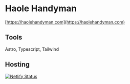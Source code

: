 # Haole Handyman

[https://haolehandyman.com](https://haolehandyman.com)

## Tools

Astro, Typescript, Tailwind

## Hosting

[![Netlify Status](https://api.netlify.com/api/v1/badges/d7753f92-48f3-4281-9e76-6b3eb318f627/deploy-status)](https://app.netlify.com/sites/gentle-truffle-cd88a3/deploys)
